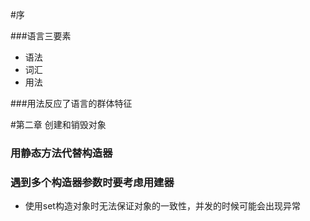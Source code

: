 #序

###语言三要素
* 语法
* 词汇
* 用法

###用法反应了语言的群体特征

#第二章 创建和销毁对象
### 用静态方法代替构造器

### 遇到多个构造器参数时要考虑用建器

*   使用set构造对象时无法保证对象的一致性，并发的时候可能会出现异常




